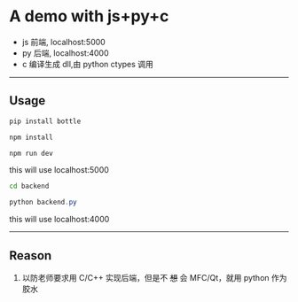 # A demo with js+py+c

- js 前端, localhost:5000
- py 后端, localhost:4000
- c 编译生成 dll,由 python ctypes 调用

---

## Usage

```cmd
pip install bottle
```

```powershell
npm install
```

```powershell
npm run dev
```

this will use localhost:5000

```bash
cd backend
```

```powershell
python backend.py
```

this will use localhost:4000

---

## Reason

1. 以防老师要求用 C/C++ 实现后端，但是不 ~~想~~ 会 MFC/Qt，就用 python 作为胶水

